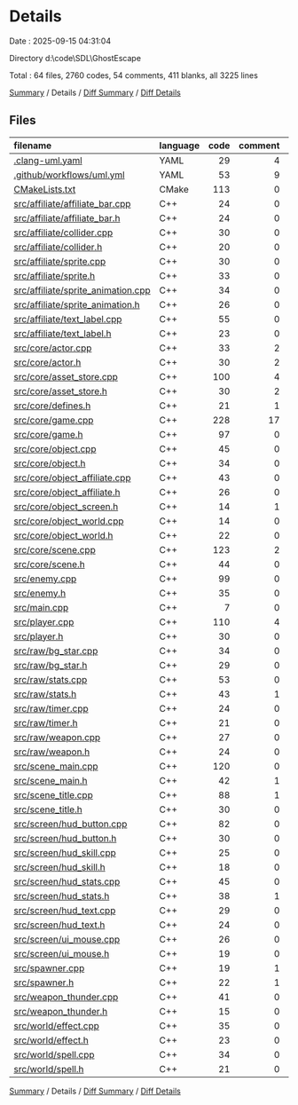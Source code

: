 # Details

Date : 2025-09-15 04:31:04

Directory d:\\code\\SDL\\GhostEscape

Total : 64 files,  2760 codes, 54 comments, 411 blanks, all 3225 lines

[Summary](results.md) / Details / [Diff Summary](diff.md) / [Diff Details](diff-details.md)

## Files
| filename | language | code | comment | blank | total |
| :--- | :--- | ---: | ---: | ---: | ---: |
| [.clang-uml.yaml](/.clang-uml.yaml) | YAML | 29 | 4 | 2 | 35 |
| [.github/workflows/uml.yml](/.github/workflows/uml.yml) | YAML | 53 | 9 | 12 | 74 |
| [CMakeLists.txt](/CMakeLists.txt) | CMake | 113 | 0 | 20 | 133 |
| [src/affiliate/affiliate\_bar.cpp](/src/affiliate/affiliate_bar.cpp) | C++ | 24 | 0 | 3 | 27 |
| [src/affiliate/affiliate\_bar.h](/src/affiliate/affiliate_bar.h) | C++ | 24 | 0 | 3 | 27 |
| [src/affiliate/collider.cpp](/src/affiliate/collider.cpp) | C++ | 30 | 0 | 4 | 34 |
| [src/affiliate/collider.h](/src/affiliate/collider.h) | C++ | 20 | 0 | 6 | 26 |
| [src/affiliate/sprite.cpp](/src/affiliate/sprite.cpp) | C++ | 30 | 0 | 5 | 35 |
| [src/affiliate/sprite.h](/src/affiliate/sprite.h) | C++ | 33 | 0 | 5 | 38 |
| [src/affiliate/sprite\_animation.cpp](/src/affiliate/sprite_animation.cpp) | C++ | 34 | 0 | 4 | 38 |
| [src/affiliate/sprite\_animation.h](/src/affiliate/sprite_animation.h) | C++ | 26 | 0 | 5 | 31 |
| [src/affiliate/text\_label.cpp](/src/affiliate/text_label.cpp) | C++ | 55 | 0 | 9 | 64 |
| [src/affiliate/text\_label.h](/src/affiliate/text_label.h) | C++ | 23 | 0 | 4 | 27 |
| [src/core/actor.cpp](/src/core/actor.cpp) | C++ | 33 | 2 | 7 | 42 |
| [src/core/actor.h](/src/core/actor.h) | C++ | 30 | 2 | 4 | 36 |
| [src/core/asset\_store.cpp](/src/core/asset_store.cpp) | C++ | 100 | 4 | 13 | 117 |
| [src/core/asset\_store.h](/src/core/asset_store.h) | C++ | 30 | 2 | 8 | 40 |
| [src/core/defines.h](/src/core/defines.h) | C++ | 21 | 1 | 4 | 26 |
| [src/core/game.cpp](/src/core/game.cpp) | C++ | 228 | 17 | 33 | 278 |
| [src/core/game.h](/src/core/game.h) | C++ | 97 | 0 | 12 | 109 |
| [src/core/object.cpp](/src/core/object.cpp) | C++ | 45 | 0 | 5 | 50 |
| [src/core/object.h](/src/core/object.h) | C++ | 34 | 0 | 7 | 41 |
| [src/core/object\_affiliate.cpp](/src/core/object_affiliate.cpp) | C++ | 43 | 0 | 4 | 47 |
| [src/core/object\_affiliate.h](/src/core/object_affiliate.h) | C++ | 26 | 0 | 3 | 29 |
| [src/core/object\_screen.h](/src/core/object_screen.h) | C++ | 14 | 1 | 6 | 21 |
| [src/core/object\_world.cpp](/src/core/object_world.cpp) | C++ | 14 | 0 | 4 | 18 |
| [src/core/object\_world.h](/src/core/object_world.h) | C++ | 22 | 0 | 5 | 27 |
| [src/core/scene.cpp](/src/core/scene.cpp) | C++ | 123 | 2 | 9 | 134 |
| [src/core/scene.h](/src/core/scene.h) | C++ | 44 | 0 | 9 | 53 |
| [src/enemy.cpp](/src/enemy.cpp) | C++ | 99 | 0 | 12 | 111 |
| [src/enemy.h](/src/enemy.h) | C++ | 35 | 0 | 3 | 38 |
| [src/main.cpp](/src/main.cpp) | C++ | 7 | 0 | 2 | 9 |
| [src/player.cpp](/src/player.cpp) | C++ | 110 | 4 | 16 | 130 |
| [src/player.h](/src/player.h) | C++ | 30 | 0 | 3 | 33 |
| [src/raw/bg\_star.cpp](/src/raw/bg_star.cpp) | C++ | 34 | 0 | 4 | 38 |
| [src/raw/bg\_star.h](/src/raw/bg_star.h) | C++ | 29 | 0 | 3 | 32 |
| [src/raw/stats.cpp](/src/raw/stats.cpp) | C++ | 53 | 0 | 7 | 60 |
| [src/raw/stats.h](/src/raw/stats.h) | C++ | 43 | 1 | 8 | 52 |
| [src/raw/timer.cpp](/src/raw/timer.cpp) | C++ | 24 | 0 | 4 | 28 |
| [src/raw/timer.h](/src/raw/timer.h) | C++ | 21 | 0 | 5 | 26 |
| [src/raw/weapon.cpp](/src/raw/weapon.cpp) | C++ | 27 | 0 | 4 | 31 |
| [src/raw/weapon.h](/src/raw/weapon.h) | C++ | 24 | 0 | 4 | 28 |
| [src/scene\_main.cpp](/src/scene_main.cpp) | C++ | 120 | 0 | 22 | 142 |
| [src/scene\_main.h](/src/scene_main.h) | C++ | 42 | 1 | 4 | 47 |
| [src/scene\_title.cpp](/src/scene_title.cpp) | C++ | 88 | 1 | 15 | 104 |
| [src/scene\_title.h](/src/scene_title.h) | C++ | 30 | 0 | 3 | 33 |
| [src/screen/hud\_button.cpp](/src/screen/hud_button.cpp) | C++ | 82 | 0 | 8 | 90 |
| [src/screen/hud\_button.h](/src/screen/hud_button.h) | C++ | 30 | 0 | 4 | 34 |
| [src/screen/hud\_skill.cpp](/src/screen/hud_skill.cpp) | C++ | 25 | 0 | 4 | 29 |
| [src/screen/hud\_skill.h](/src/screen/hud_skill.h) | C++ | 18 | 0 | 3 | 21 |
| [src/screen/hud\_stats.cpp](/src/screen/hud_stats.cpp) | C++ | 45 | 0 | 7 | 52 |
| [src/screen/hud\_stats.h](/src/screen/hud_stats.h) | C++ | 38 | 1 | 6 | 45 |
| [src/screen/hud\_text.cpp](/src/screen/hud_text.cpp) | C++ | 29 | 0 | 4 | 33 |
| [src/screen/hud\_text.h](/src/screen/hud_text.h) | C++ | 24 | 0 | 3 | 27 |
| [src/screen/ui\_mouse.cpp](/src/screen/ui_mouse.cpp) | C++ | 26 | 0 | 3 | 29 |
| [src/screen/ui\_mouse.h](/src/screen/ui_mouse.h) | C++ | 19 | 0 | 3 | 22 |
| [src/spawner.cpp](/src/spawner.cpp) | C++ | 19 | 1 | 1 | 21 |
| [src/spawner.h](/src/spawner.h) | C++ | 22 | 1 | 6 | 29 |
| [src/weapon\_thunder.cpp](/src/weapon_thunder.cpp) | C++ | 41 | 0 | 5 | 46 |
| [src/weapon\_thunder.h](/src/weapon_thunder.h) | C++ | 15 | 0 | 3 | 18 |
| [src/world/effect.cpp](/src/world/effect.cpp) | C++ | 35 | 0 | 5 | 40 |
| [src/world/effect.h](/src/world/effect.h) | C++ | 23 | 0 | 6 | 29 |
| [src/world/spell.cpp](/src/world/spell.cpp) | C++ | 34 | 0 | 3 | 37 |
| [src/world/spell.h](/src/world/spell.h) | C++ | 21 | 0 | 3 | 24 |

[Summary](results.md) / Details / [Diff Summary](diff.md) / [Diff Details](diff-details.md)